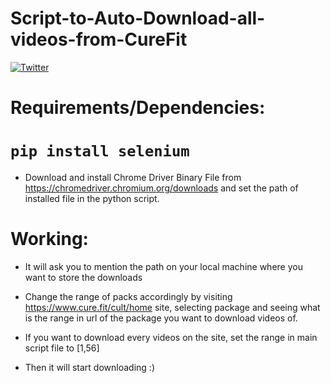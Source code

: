 # Script-to-Auto-Download-all-videos-from-CureFit
[![Twitter](https://img.shields.io/twitter/url/https/twitter.com/aadiltajani.svg?style=social&label=Follow%20%40tajani_aadil)](https://twitter.com/tajani_aadil)

# Requirements/Dependencies:

# `pip install selenium`

- Download and install Chrome Driver Binary File from https://chromedriver.chromium.org/downloads and set the path of installed file in the python script.

# Working:

  - It will ask you to mention the path on your local machine where you want to store the downloads

  - Change the range of packs accordingly by visiting https://www.cure.fit/cult/home site, selecting package and seeing what is the range in url of the package you want to download videos of.

  - If you want to download every videos on the site, set the range in main script file to [1,56]

  - Then it will start downloading :)
